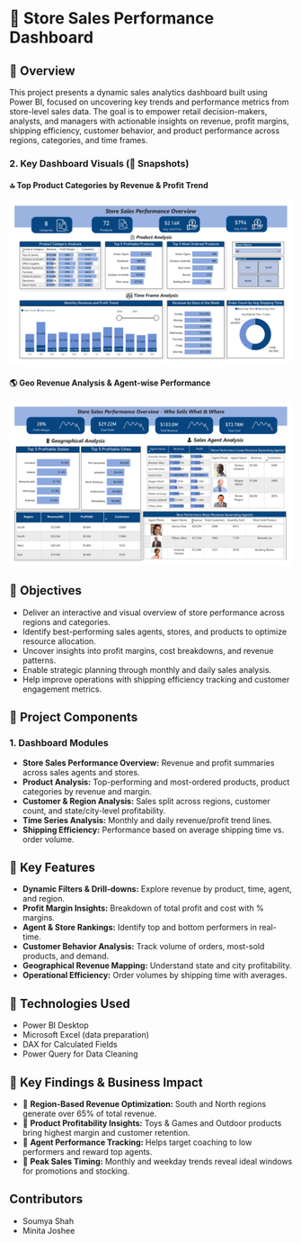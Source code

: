 
# 🛒 Store Sales Performance Dashboard

## 📌 Overview

This project presents a dynamic sales analytics dashboard built using Power BI, focused on uncovering key trends and performance metrics from store-level sales data. The goal is to empower retail decision-makers, analysts, and managers with actionable insights on revenue, profit margins, shipping efficiency, customer behavior, and product performance across regions, categories, and time frames.

### 2. Key Dashboard Visuals (📸 Snapshots)

#### 🔝 Top Product Categories by Revenue & Profit Trend 
![Product Category Analysis](https://github.com/SoumyaShahh/Sales-Analytics/blob/main/Sales%20Analytics%20Dashboard-1.png)


#### 🌎 Geo Revenue Analysis & Agent-wise Performance  
![Geographical](https://github.com/SoumyaShahh/Sales-Analytics/blob/main/Sales%20Analytics%20Dashboard-2.png)


## 🎯 Objectives

- Deliver an interactive and visual overview of store performance across regions and categories.
- Identify best-performing sales agents, stores, and products to optimize resource allocation.
- Uncover insights into profit margins, cost breakdowns, and revenue patterns.
- Enable strategic planning through monthly and daily sales analysis.
- Help improve operations with shipping efficiency tracking and customer engagement metrics.

## 📂 Project Components

### 1. Dashboard Modules

- **Store Sales Performance Overview:** Revenue and profit summaries across sales agents and stores.
- **Product Analysis:** Top-performing and most-ordered products, product categories by revenue and margin.
- **Customer & Region Analysis:** Sales split across regions, customer count, and state/city-level profitability.
- **Time Series Analysis:** Monthly and daily revenue/profit trend lines.
- **Shipping Efficiency:** Performance based on average shipping time vs. order volume.

## 📌 Key Features

- **Dynamic Filters & Drill-downs:** Explore revenue by product, time, agent, and region.
- **Profit Margin Insights:** Breakdown of total profit and cost with % margins.
- **Agent & Store Rankings:** Identify top and bottom performers in real-time.
- **Customer Behavior Analysis:** Track volume of orders, most-sold products, and demand.
- **Geographical Revenue Mapping:** Understand state and city profitability.
- **Operational Efficiency:** Order volumes by shipping time with averages.

## 🚀 Technologies Used

- Power BI Desktop
- Microsoft Excel (data preparation)
- DAX for Calculated Fields
- Power Query for Data Cleaning

## 📜 Key Findings & Business Impact

- 📍 **Region-Based Revenue Optimization:** South and North regions generate over 65% of total revenue.
- 📍 **Product Profitability Insights:** Toys & Games and Outdoor products bring highest margin and customer retention.
- 📍 **Agent Performance Tracking:** Helps target coaching to low performers and reward top agents.
- 📍 **Peak Sales Timing:** Monthly and weekday trends reveal ideal windows for promotions and stocking.

## Contributors
- Soumya Shah
- Minita Joshee
